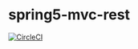 # spring5-mvc-rest

[![CircleCI](https://circleci.com/gh/sbouhaddi/spring5-mvc-rest/tree/master.svg?style=svg)](https://circleci.com/gh/sbouhaddi/spring5-mvc-rest/tree/master)

